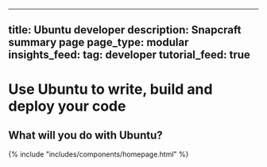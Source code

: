 ----
title: Ubuntu developer
description: Snapcraft summary page
page_type: modular
insights_feed:
    tag: developer
tutorial_feed: true
----

# Use Ubuntu to write, build and deploy your code

## What will you do with Ubuntu?

{% include "includes/components/homepage.html" %}
